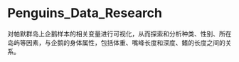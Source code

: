 # Penguins_Data_Research
对帕默群岛上企鹅样本的相关变量进行可视化，从而探索和分析种类、性别、所在岛屿等因素，与企鹅的身体属性，包括体重、嘴峰长度和深度、鳍的长度之间的关系。
